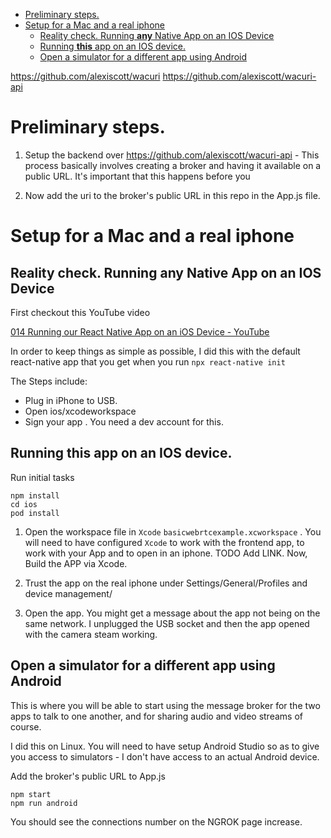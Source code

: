 - [Preliminary steps.](#orgd1aa54c)
- [Setup for a Mac and a real iphone](#org6d5c336)
  - [Reality check. Running **any** Native App on an IOS Device](#org11210c1)
  - [Running **this** app on an IOS device.](#org2150da1)
  - [Open a simulator for a different app using Android](#org523979c)

<https://github.com/alexiscott/wacuri> <https://github.com/alexiscott/wacuri-api>


<a id="orgd1aa54c"></a>

# Preliminary steps.

1.  Setup the backend over <https://github.com/alexiscott/wacuri-api> - This process basically involves creating a broker and having it available on a public URL. It's important that this happens before you

2.  Now add the uri to the broker's public URL in this repo in the App.js file.


<a id="org6d5c336"></a>

# Setup for a Mac and a real iphone


<a id="org11210c1"></a>

## Reality check. Running **any** Native App on an IOS Device

First checkout this YouTube video

[014 Running our React Native App on an iOS Device - YouTube](https://www.youtube.com/watch?v=Ya3VCVNrEmU)

In order to keep things as simple as possible, I did this with the default react-native app that you get when you run `npx react-native init`

The Steps include:

-   Plug in iPhone to USB.
-   Open ios/xcodeworkspace
-   Sign your app . You need a dev account for this.


<a id="org2150da1"></a>

## Running **this** app on an IOS device.

Run initial tasks

```shell
npm install
cd ios
pod install
```

1.  Open the workspace file in `Xcode` `basicwebrtcexample.xcworkspace` . You will need to have configured `Xcode` to work with the frontend app, to work with your App and to open in an iphone. TODO Add LINK. Now, Build the APP via Xcode.

1.  Trust the app on the real iphone under Settings/General/Profiles and device management/
2.  Open the app. You might get a message about the app not being on the same network. I unplugged the USB socket and then the app opened with the camera steam working.


<a id="org523979c"></a>

## Open a simulator for a different app using Android

This is where you will be able to start using the message broker for the two apps to talk to one another, and for sharing audio and video streams of course.

I did this on Linux. You will need to have setup Android Studio so as to give you access to simulators - I don't have access to an actual Android device.

Add the broker's public URL to App.js

```shell
npm start
npm run android
```

You should see the connections number on the NGROK page increase.
